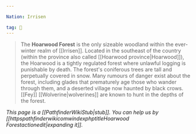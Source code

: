 ```yaml
---

Nation: Irrisen

tag: 🌲
---
```


> The **Hoarwood Forest** is the only sizeable woodland within the ever-winter realm of [[Irrisen]]. Located in the southeast of the country (within the province also called [[Hoarwood province|Hoarwood]]), the Hoarwood is a tightly regulated forest where unlawful logging is punishable by death. The forest's coniferous trees are tall and perpetually covered in snow. Many rumours of danger exist about the forest, including glades that prematurely age those who wander through them, and a deserted village now haunted by black crows. [[Fey]] [[Wolverine|wolverines]] are known to hunt in the depths of the forest.



*This page is a [[PathfinderWikiStub|stub]]. You can help us by [[httpspathfinderwikicomwindexphptitleHoarwood Forestactionedit|expanding it]].*









